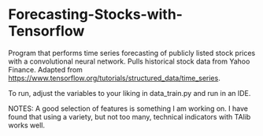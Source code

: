 # Forecasting-Stocks-with-Tensorflow
Program that performs time series forecasting of publicly listed stock prices with a convolutional neural network. Pulls historical stock data from Yahoo Finance. Adapted from https://www.tensorflow.org/tutorials/structured_data/time_series. 

To run, adjust the variables to your liking in data_train.py and run in an IDE.

NOTES:
A good selection of features is something I am working on. I have found that using a variety, but not too many, technical indicators with TAlib works well.



